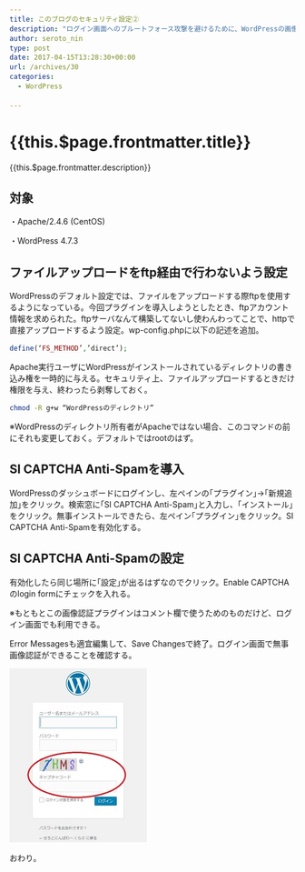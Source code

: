```yaml
---
title: このブログのセキュリティ設定②
description: "ログイン画面へのブルートフォース攻撃を避けるために、WordPressの画像認証プラグイン｢SI CAPTCHA Anti-Spam｣を導入したので、手順を書いておきます。絶対忘れるから。"
author: seroto_nin
type: post
date: 2017-04-15T13:28:30+00:00
url: /archives/30
categories:
  - WordPress

---
```

# {{this.$page.frontmatter.title}}

<Date/><ShowCategoriesOfPost/>

{{this.$page.frontmatter.description}}

## **対象**

・Apache/2.4.6 (CentOS)

・WordPress 4.7.3

<!--more-->

## **ファイルアップロードをftp経由で行わないよう設定**

WordPressのデフォルト設定では、ファイルをアップロードする際ftpを使用するようになっている。今回プラグインを導入しようとしたとき、ftpアカウント情報を求められた。ftpサーバなんて構築してないし使わんわってことで、httpで直接アップロードするよう設定。wp-config.phpに以下の記述を追加。

```php
define(‘FS_METHOD’,’direct’);
```

Apache実行ユーザにWordPressがインストールされているディレクトリの書き込み権を一時的に与える。セキュリティ上、ファイルアップロードするときだけ権限を与え、終わったら剥奪しておく。

```bash
chmod -R g+w “WordPressのディレクトリ”
```

※WordPressのディレクトリ所有者がApacheではない場合、このコマンドの前にそれも変更しておく。デフォルトではrootのはず。

## SI CAPTCHA Anti-Spamを導入

WordPressのダッシュボードにログインし、左ペインの｢プラグイン｣→｢新規追加｣をクリック。検索窓に｢SI CAPTCHA Anti-Spam｣と入力し、｢インストール｣をクリック。無事インストールできたら、左ペイン｢プラグイン｣をクリック。SI CAPTCHA Anti-Spamを有効化する。

## SI CAPTCHA Anti-Spamの設定

有効化したら同じ場所に｢設定｣が出るはずなのでクリック。Enable CAPTCHAのlogin formにチェックを入れる。

※もともとこの画像認証プラグインはコメント欄で使うためのものだけど、ログイン画面でも利用できる。

Error Messagesも適宜編集して、Save Changesで終了。ログイン画面で無事画像認証ができることを確認する。

![loginform.jpg](./loginform.jpg)

おわり。
